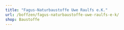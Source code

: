 ```yaml
---
title: "Fagus-Naturbaustoffe Uwe Raulfs e.K."
url: /boffzen/fagus-naturbaustoffe-uwe-raulfs-e-k/
shop: Baustoffe
---
```

